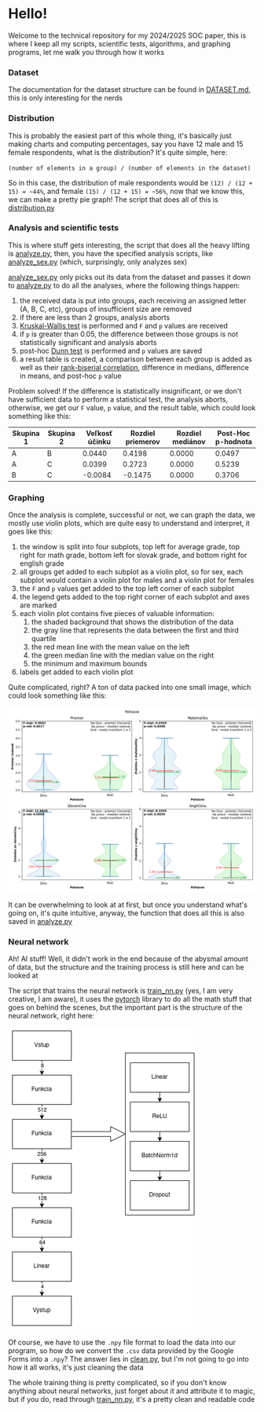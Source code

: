 # Hello!

Welcome to the technical repository for my 2024/2025 SOC paper,
this is where I keep all my scripts, scientific tests, algorithms, and graphing programs,
let me walk you through how it works

### Dataset

The documentation for the dataset structure can be found in [DATASET.md](DATASET.md),
this is only interesting for the nerds

### Distribution

This is probably the easiest part of this whole thing, it's basically just making charts and computing percentages,
say you have 12 male and 15 female respondents, what is the distribution? It's quite simple, here:

`(number of elements in a group) / (number of elements in the dataset)`

So in this case, the distribution of male respondents would be `(12) / (12 + 15) = ~44%`, and female `(15) / (12 + 15) = ~56%`,
now that we know this, we can make a pretty pie graph! The script that does all of this is [distribution.py](distribution.py)

### Analysis and scientific tests

This is where stuff gets interesting, the script that does all the heavy lifting is [analyze.py](analyze.py),
then, you have the specified analysis scripts, like [analyze_sex.py](analyze_sex.py)
(which, surprisingly, only analyzes sex)

[analyze_sex.py](analyze_sex.py) only picks out its data from the dataset and passes it down to [analyze.py](analyze.py) to do all the analyses, where the following things happen:

1. the received data is put into groups, each receiving an assigned letter (A, B, C, etc), groups of insufficient size are removed
2. if there are less than 2 groups, analysis aborts
3. [Kruskal-Wallis test](https://en.wikipedia.org/wiki/Kruskal%E2%80%93Wallis_test) is performed and `F` and `p` values are received
4. if `p` is greater than 0.05, the difference between those groups is not statistically significant and analysis aborts
5. post-hoc [Dunn test](https://www.statology.org/dunns-test/) is performed and `p` values are saved
6. a result table is created, a comparison between each group is added as well as their [rank-biserial correlation](https://www.statisticshowto.com/rank-biserial-correlation/), difference in medians, difference in means, and post-hoc `p` value

Problem solved!
If the difference is statistically insignificant,
or we don't have sufficient data to perform a statistical test, the analysis aborts,
otherwise, we get our `F` value, `p` value, and the result table, which could look something like this:

| Skupina 1 | Skupina 2 | Veľkosť účinku | Rozdiel priemerov | Rozdiel mediánov | Post-Hoc p-hodnota |
|-----------|-----------|----------------|-------------------|------------------|--------------------|
| A         | B         | 0.0440         | 0.4198            | 0.0000           | 0.0497             |
| A         | C         | 0.0399         | 0.2723            | 0.0000           | 0.5239             |
| B         | C         | -0.0084        | -0.1475           | 0.0000           | 0.3706             |

### Graphing

Once the analysis is complete, successful or not, we can graph the data, we mostly use violin plots,
which are quite easy to understand and interpret, it goes like this:

1. the window is split into four subplots, top left for average grade, top right for math grade, bottom left for slovak grade, and bottom right for english grade
2. all groups get added to each subplot as a violin plot, so for sex, each subplot would contain a violin plot for males and a violin plot for females
3. the `F` and `p` values get added to the top left corner of each subplot
4. the legend gets added to the top right corner of each subplot and axes are marked
5. each violin plot contains five pieces of valuable information:
   1. the shaded background that shows the distribution of the data
   2. the gray line that represents the data between the first and third quartile
   3. the red mean line with the mean value on the left
   4. the green median line with the median value on the right
   5. the minimum and maximum bounds
6. labels get added to each violin plot

Quite complicated, right? A ton of data packed into one small image, which could look something like this:

![example graph](example-graph.png)

It can be overwhelming to look at at first, but once you understand what's going on, it's quite intuitive, anyway,
the function that does all this is also saved in [analyze.py](analyze.py)

### Neural network

Ah!
AI stuff!
Well, it didn't work in the end because of the abysmal amount of data, but the structure and
the training process is still here and can be looked at

The script that trains the neural network is [train_nn.py](train_nn.py) (yes, I am very creative, I am aware), it uses
the [pytorch](https://pytorch.org/) library to do all the math stuff that goes on behind the scenes, but the important
part is the structure of the neural network, right here:

![structure of a neural network](structure.png)

Of course, we have to use the `.npy` file format to load the data into our program, so how do we convert the `.csv`
data provided by the Google Forms into a `.npy`?
The answer lies in [clean.py](clean.py), but I'm not going to go
into how it all works, it's just cleaning the data

The whole training thing is pretty complicated, so if you don't know anything about neural networks, just forget about
it and attribute it to magic, but if you do, read through [train_nn.py](train_nn.py),
it's a pretty clean and readable code
